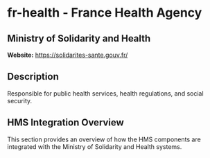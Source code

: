 # fr-health - France Health Agency

## Ministry of Solidarity and Health

**Website:** https://solidarites-sante.gouv.fr/

## Description

Responsible for public health services, health regulations, and social security.

## HMS Integration Overview

This section provides an overview of how the HMS components are integrated with the Ministry of Solidarity and Health systems.
